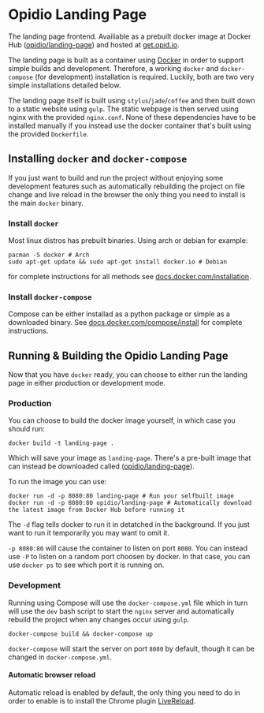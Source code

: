 # Opidio Landing Page
The landing page frontend. Availiable as a prebuilt docker image at Docker Hub
([opidio/landing-page](https://registry.hub.docker.com/u/opidio/landing-page/))
and hosted at [get.opid.io](http://get.opid.io).

The landing page is built as a container using [Docker](https://www.docker.com/) in order
to support simple builds and development. Therefore, a working `docker` and `docker-compose`
(for development) installation is required. Luckily, both are two very simple installations
detailed below.

The landing page itself is built using `stylus`/`jade`/`coffee` and then built down to a static
website using `gulp`. The static webpage is then served using nginx with the provided `nginx.conf`.
None of these dependencies have to be installed manually if you instead use the docker container
that's built using the provided `Dockerfile`.

## Installing `docker` and `docker-compose`
If you just want to build and run the project without enjoying some development features such
as automatically rebuilding the project on file change and live reload in the browser the only
thing you need to install is the main `docker` binary.

### Install `docker`
Most linux distros has prebuilt binaries. Using arch or debian for example:
```
pacman -S docker # Arch
sudo apt-get update && sudo apt-get install docker.io # Debian
```
for complete instructions for all methods see [docs.docker.com/installation](https://docs.docker.com/installation/).

### Install `docker-compose`
Compose can be either installad as a python package or simple as a downloaded binary. See
[docs.docker.com/compose/install](http://docs.docker.com/compose/install/) for complete instructions.

## Running & Building the Opidio Landing Page
Now that you have `docker` ready, you can choose to either run the landing page in either production
or development mode.

### Production
You can choose to build the docker image yourself, in which case you should run:
```
docker build -t landing-page .
```
Which will save your image as `landing-page`. There's a pre-built image that can instead be downloaded
called ([opidio/landing-page](https://registry.hub.docker.com/u/opidio/landing-page/)).

To run the image you can use:
```
docker run -d -p 8080:80 landing-page # Run your selfbuilt image
docker run -d -p 8080:80 opidio/landing-page # Automatically download the latest image from Docker Hub before running it
```
The `-d` flag tells docker to run it in detatched in the background. If you just want to run it temporarily you
may want to omit it.

`-p 8080:80` will cause the container to listen on port `8080`. You can instead use `-P` to listen on a random port
choosen by docker. In that case, you can use `docker ps` to see which port it is running on.

### Development
Running using Compose will use the `docker-compose.yml` file which in turn will use the `dev` bash script to start
the `nginx` server and automatically rebuild the project when any changes occur using `gulp`.
```
docker-compose build && docker-compose up
```
`docker-compose` will start the server on port `8080` by default, though it can be changed in `docker-compose.yml`.

#### Automatic browser reload
Automatic reload is enabled by default, the only thing you need to do in order to enable is to install the Chrome plugin
[LiveReload](https://chrome.google.com/webstore/detail/livereload/jnihajbhpnppcggbcgedagnkighmdlei).
